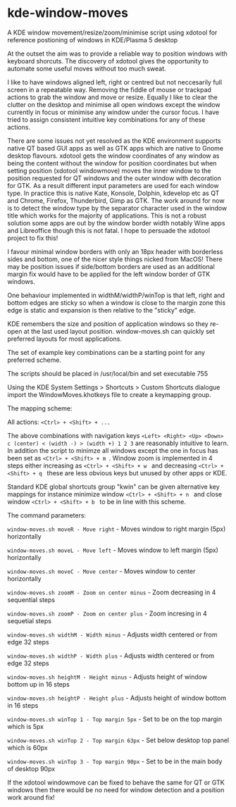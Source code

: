 # kde-window-moves
A KDE window movement/resize/zoom/minimise script using xdotool for reference postioning of windows in KDE/Plasma 5 desktop

At the outset the aim was to provide a reliable way to position windows with keyboard shorcuts. The discovery of xdotool gives the opportunity to automate some useful moves without too much sweat.

I like to have windows aligned left, right or centred but not neccesarily full screen in a repeatable way. Removing the fiddle of mouse or trackpad actions to grab the window and move or resize. Equally I like to clear the clutter on the desktop and minimise all open windows except the window currently in focus or minimise any window under the cursor focus. I have tried to assign consistent intuitive key combinations for any of these actions.

There are some issues not yet resolved as the KDE environment supports native QT based GUI apps as well as GTK apps which are native to Gnome desktop flavours. xdotool gets the window coordinates of any window as being the content without the window for position coordinates but when setting position (xdotool windowmove) moves the inner window to the position requested for QT windows and the outer window with decoration for GTK. As a result different input parameters are used for each window type. In practice this is native Kate, Konsole, Dolphin, kdevelop etc as QT and Chrome, Firefox, Thunderbird, Gimp as GTK. The work around for now is to detect the window type by the separator character used in the window title which works for the majority of applications. This is not a robust solution some apps are out by the window border width notably Wine apps and Libreoffice though this is not fatal. I hope to persuade the xdotool project to fix this!

I favour minimal window borders with only an 18px header with borderless sides and bottom, one of the nicer style things nicked from MacOS! There may be position issues if side/bottom borders are used as an additional margin fix would have to be applied for the left window border of GTK windows. 

One behaviour implemented in widthM/widthP/winTop is that left, right and bottom edges are sticky so when a window is close to the margin zone this edge is static and expansion is then relative to the "sticky" edge.

KDE remembers the size and position of application windows so they re-open at the last used layout position. window-moves.sh can quickly set preferred layouts for most applications.   

The set of example key combinations can be a starting point for any preferred scheme.

The scripts should be placed in /usr/local/bin and set executable 755

Using the KDE System Settings > Shortcuts > Custom Shortcuts dialogue import the WindowMoves.khotkeys file to create a keymapping group.

The mapping scheme:

All actions: `<Ctrl> + <Shift> + ...`
  
The above combinations with navigation keys `<Left> <Right> <Up> <Down> c (center) < (width -) > (width +) 1 2 3` are reasonably intuitive to learn.   
In addition the script to minimze all windows except the one in focus has been set as `<Ctrl> + <Shift> + m `. Window zoom is implemented in 4 steps either increasing as `<Ctrl> + <Shift> + w ` and decreasing `<Ctrl> + <Shift> + q ` these are less obvious keys but unused by other apps or KDE. 

Standard KDE global shortcuts group "kwin" can be given alternative key mappings for instance minimize window `<Ctrl> + <Shift> + n ` and close window `<Ctrl> + <Shift> + b ` to be in line with this scheme.

The command parameters:

`window-moves.sh moveR - Move right` - Moves window to right margin (5px) horizontally

`window-moves.sh moveL - Move left` - Moves window to left margin (5px) horizontally

`window-moves.sh moveC - Move center` - Moves window to center horizontally

`window-moves.sh zoomM - Zoom on center minus` - Zoom decreasing in 4 sequential steps

`window-moves.sh zoomP - Zoom on center plus` - Zoom incresing in 4 sequetial steps

`window-moves.sh widthM - Width minus` - Adjusts width centered or from edge 32 steps

`window-moves.sh widthP - Width plus` - Adjusts width centered or from edge 32 steps

`window-moves.sh heightM - Height minus` - Adjusts height of window bottom up in 16 steps

`window-moves.sh heightP - Height plus` - Adjusts height of window bottom in 16 steps

`window-moves.sh winTop 1 - Top margin 5px` - Set to be on the top margin which is 5px

`window-moves.sh winTop 2 - Top margin 63px` - Set below desktop top panel which is 60px  

`window-moves.sh winTop 3 - Top margin 90px` - Set to be in the main body of desktop 90px

If the xdotool windowmove can be fixed to behave the same for QT or GTK windows then there would be no need for window detection and a position work around fix! 

